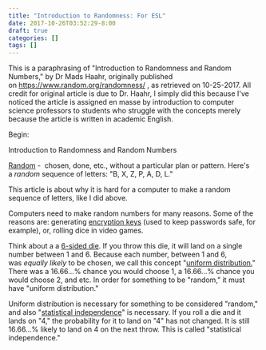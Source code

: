 ```yaml
---
title: "Introduction to Randomness: For ESL"
date: 2017-10-26T03:52:29-8:00
draft: true
categories: []
tags: []
---
```


This is a paraphrasing of "Introduction to Randomness and Random Numbers," by Dr Mads Haahr, originally published on https://www.random.org/randomness/ , as retrieved on 10-25-2017. All credit for original article is due to Dr. Haahr, I simply did this because I've noticed the article is assigned en masse by introduction to computer science professors to students who struggle with the concepts merely because the article is written in academic English.

Begin:

Introduction to Randomness and Random Numbers

<a href="http://www.learnersdictionary.com/definition/random">Random</a> -  <span class="def_text">chosen, done, etc., without a particular plan or pattern. Here's a <em class="mw_spm_it">random</em> sequence of letters: "B, X, Z, P, A, D, L."</span>

This article is about why it is hard for a computer to make a random sequence of letters, like I did above.

Computers need to make random numbers for many reasons. Some of the reasons are: generating <a href="https://en.wikipedia.org/wiki/Key_(cryptography)">encryption keys</a> (used to keep passwords safe, for example), or, rolling dice in video games.

Think about a a <a href="https://diceemporium.com/wp-content/uploads/2016/11/white.jpg">6-sided die</a>. If you throw this die, it will land on a single number between 1 and 6. Because each number, between 1 and 6, was <em>equally likely</em> to be chosen, we call this concept "<a href="http://en.wikipedia.org/wiki/Uniform_distribution_%28discrete%29">uniform distribution.</a>" There was a 16.66...% chance you would choose 1, a 16.66...% chance you would choose 2, and etc. In order for something to be "random," it must have "uniform distribution."

Uniform distribution is necessary for something to be considered "random," and also "<a href="http://en.wikipedia.org/wiki/Statistical_independence">statistical independence</a>" is necessary. If you roll a die and it lands on "4," the probability for it to land on "4" has not changed. It is still 16.66...% likely to land on 4 on the next throw. This is called "statistical independence."
